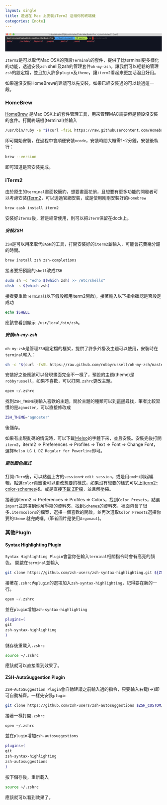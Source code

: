 ```yaml
---
layout: single
title: 透過在 Mac 上安裝iTerm2 活潑你的終端機
categories: [note]
---
```


![iterm2](/assets/images/iterm2.png)

`Iterm2`是可以取代Mac OSX的預設`Terminal`的套件，提供了比terminal更多樣化的功能，透過安裝`zsh` shell及zsh的管理套件`oh-my-zsh`，讓我們可以輕鬆的管理`zsh`的設定檔，並且加入許多`plugin`及`theme`，讓`iterm2`看起來更加活潑且好用。

如果還沒安裝HomeBrew的建議可以先安裝，如果已經安裝過的可以跳過這一段。

### HomeBrew

[HomeBrew](<https://brew.sh/index_zh-tw.html>) 是Mac OSX上的套件管理工具，用來管理MAC需要但是預設沒安裝的套件。打開終端機(terminal)並輸入

```bash
/usr/bin/ruby -e "$(curl -fsSL https://raw.githubusercontent.com/Homebrew/install/master/install)"

```

即可開始安裝，在過程中會順便安裝`xcode`，安裝時間大概需1~2分鐘，安裝後執行：

```bash
brew --version
```

即可知道是否安裝完成。

### iTerm2

由於原生的`terminal`畫面較簡約，想要畫面花俏，且想要有更多功能的開發者可以考慮安裝[iTerm2](<https://www.iterm2.com/features.html>)，可以透過官網安裝，或是使用剛剛安裝好的`Homebrew`

```bash
brew cask install iterm2
```

安裝好`iTerm2`後，若是經常使用，則可以把`iTerm`保留在dock上。

##### 安裝ZSH

`ZSH`是可以用來取代`BASH`的工具，打開安裝好的`iterm2`並輸入，可能會花費幾分鐘的時間。

```bash
brew install zsh zsh-completions
```

接者要把預設的`shell`改成`ZSH`

```bash
sudo sh -c "echo $(which zsh) >> /etc/shells"
chsh -s $(which zsh)
```

接者要重啟`Terminal`(以下假設都用iterm2開啟)，接著輸入以下指令確認是否設定成功

```php
echo $SHELL
```

應該會看到顯示` /usr/local/bin/zsh`。

##### 安裝oh-my-zsh

`oh-my-zsh`是管理`ZSH`設定檔的框架，提供了許多外掛及主題可以使用，安裝時在`terminal`輸入：

```bash
sh -c "$(curl -fsSL https://raw.github.com/robbyrussell/oh-my-zsh/master/tools/install.sh)"
```

安裝好之後應該可以發現畫面完全不一樣了，預設的主題(theme)是`robbyrussell`，如果不喜歡，可以打開`.zshrc`更改主題。

```bash
open ~/.zshrc
```

找到`ZSH_THEME`後輸入喜歡的主題，關於主題的種類可以到[這邊](<https://github.com/robbyrussell/oh-my-zsh/wiki/themes>)尋找，筆者比較習慣的是`agnoster`，可以直接修改成

```bash
ZSH_THEME="agnoster"
```

後儲存。

如果有出現亂碼的情況時，可以下載[Ｍelso](https://github.com/powerline/fonts/blob/master/Meslo%20Dotted/Meslo%20LG%20L%20DZ%20Regular%20for%20Powerline.ttf?raw=true)的字體下來，並且安裝。安裝完後打開`iterm2`，iterm2 => Preferences => Profiles => Text => Font => Change Font，選擇`Melso LG L DZ Regular for Powerline`即可。

##### 更改顏色樣式

打開`iTerm`後，可以點選上方的`session`=> `edit session`，或是用`cmd+i`開起編輯，點選`color`頁籤後可以更改想要的樣式，如果沒有想要的樣式可以上[Iterm2-color-schemes](<https://iterm2colorschemes.com/>)找。或是直接[下載 ZIP檔](https://github.com/mbadolato/iTerm2-Color-Schemes/archive/master.zip)，並且解壓縮。

接著到iterm2 => Preferences => Profiles => Colors，找到`Color Presets`，點選`import`並選擇到你解壓縮的資料夾，找到`Schemes`的資料夾，裡面包含了很多`.itermcolors`的檔案，選擇一個喜歡的開啟。並再次選取`Color Presets`選擇你要的`theme` 就完成囉。(筆者圖片是使用`Argonaut`)。

### 其他PlugIn

#### Syntax Highlighting Plugin

`Syntax Highlighting Plugin`會當你在輸入`terminal`相關指令時會有高亮的顏色。 開啟在`terminal`並輸入

```bash
git clone https://github.com/zsh-users/zsh-syntax-highlighting.git ${ZSH_CUSTOM:-~/.oh-my-zsh/custom}/plugins/zsh-syntax-highlighting
```

接著在`.zshrc`內`plugin`的選項加入`zsh-syntax-highlighting`，記得要在新的一行。

```php
open ~/.zshrc
```

並在`plugin`增加`zsh-syntax-highlighting`

```bash
plugins=(
git
zsh-syntax-highlighting
)
```

儲存後重載入`.zshrc`

```bash
source ~/.zshrc
```

應該就可以直接看到效果了。

#### ZSH-AutoSuggestion Plugin

`ZSH-AutoSuggestion Plugin`會自動建議之前輸入過的指令，只要輸入右鍵(->)即可自動補齊。一樣先安裝`plugin`

```bash
git clone https://github.com/zsh-users/zsh-autosuggestions $ZSH_CUSTOM/plugins/zsh-autosuggestions
```

接著一樣打開`.zshrc`

```bash
open ~/.zshrc
```

並在`plugin`增加`zsh-autosuggestions`

```bash
plugins=(
git
zsh-syntax-highlighting
zsh-autosuggestions
)
```

按下儲存後，重新載入

```bash
source ~/.zshrc
```

應該就可以看到效果了。